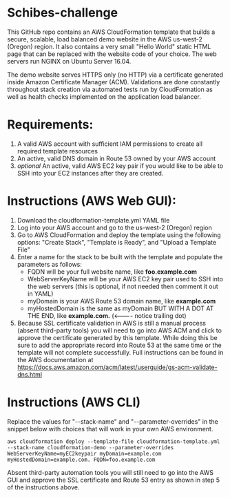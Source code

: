 # Schibes-challenge

This GitHub repo contains an AWS CloudFormation template that builds a secure, scalable, load balanced demo website in the AWS us-west-2 (Oregon) region. It also contains a very small "Hello World" static HTML page that can be replaced with the website code of your choice. The web servers run NGINX on Ubuntu Server 16.04.

The demo website serves HTTPS only (no HTTP) via a certificate generated inside Amazon Certificate Manager (ACM). Validations are done constantly throughout stack creation via automated tests run by CloudFormation as well as health checks implemented on the application load balancer.

# Requirements:

1) A valid AWS account with sufficient IAM permissions to create all required template resources
2) An active, valid DNS domain in Route 53 owned by your AWS account
3) *optional* An active, valid AWS EC2 key pair if you would like to be able to SSH into your EC2 instances after they are created.

# Instructions (AWS Web GUI):

1) Download the cloudformation-template.yml YAML file
2) Log into your AWS account and go to the us-west-2 (Oregon) region
3) Go to AWS CloudFormation and deploy the template using the following options: "Create Stack", "Template is Ready", and "Upload a Template File" 
4) Enter a name for the stack to be built with the template and populate the parameters as follows:
   * FQDN will be your full website name, like __foo.example.com__
   * WebServerKeyName will be your AWS EC2 key pair used to SSH into the web servers (this is optional, if not needed then comment it out in YAML) 
   * myDomain is your AWS Route 53 domain name, like __example.com__
   * myHostedDomain is the same as myDomain BUT WITH A DOT AT THE END, like __example.com.__     (<---- notice trailing dot)
5) Because SSL certificate validation in AWS is still a manual process (absent third-party tools) you will need to go into AWS ACM and click to approve the certificate generated by this template. While doing this be sure to add the appropriate record into Route 53 at the same time or the template will not complete successfully. Full instructions can be found in the AWS documentation at https://docs.aws.amazon.com/acm/latest/userguide/gs-acm-validate-dns.html
   
# Instructions (AWS CLI)

Replace the values for "--stack-name" and "--parameter-overrides" in the snippet below with choices that will work in your own AWS environment.

`aws cloudformation deploy --template-file cloudformation-template.yml --stack-name cloudformation-demo --parameter-overrides WebServerKeyName=myEC2keypair myDomain=example.com myHostedDomain=example.com. FQDN=foo.example.com`

Absent third-party automation tools you will still need to go into the AWS GUI and approve the SSL certificate and Route 53 entry as shown in step 5 of the instructions above.
